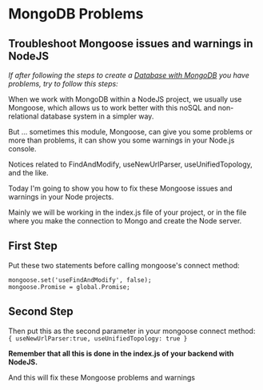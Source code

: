 # MongoDB Problems

## Troubleshoot Mongoose issues and warnings in NodeJS

*If after following the steps to create a [Database with MongoDB](https://github.com/yumewebs/Backend-MongoDB) you have problems, try to follow this steps:*

When we work with MongoDB within a NodeJS project, we usually use Mongoose, which allows us to work better with this noSQL and non-relational database system in a simpler way.

But ... sometimes this module, Mongoose, can give you some problems or more than problems, it can show you some warnings in your Node.js console.

Notices related to FindAndModify, useNewUrlParser, useUnifiedTopology, and the like.

Today I'm going to show you how to fix these Mongoose issues and warnings in your Node projects.

Mainly we will be working in the index.js file of your project, or in the file where you make the connection to Mongo and create the Node server.

## First Step

Put these two statements before calling mongoose's connect method:

```
mongoose.set('useFindAndModify', false);
mongoose.Promise = global.Promise;

```
## Second Step

Then put this as the second parameter in your mongoose connect method:
`{ useNewUrlParser:true, useUnifiedTopology: true }`


**Remember that all this is done in the index.js of your backend with NodeJS.**

And this will fix these Mongoose problems and warnings
